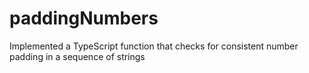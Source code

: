 # paddingNumbers
Implemented a TypeScript function that checks for consistent number padding in a sequence of strings
